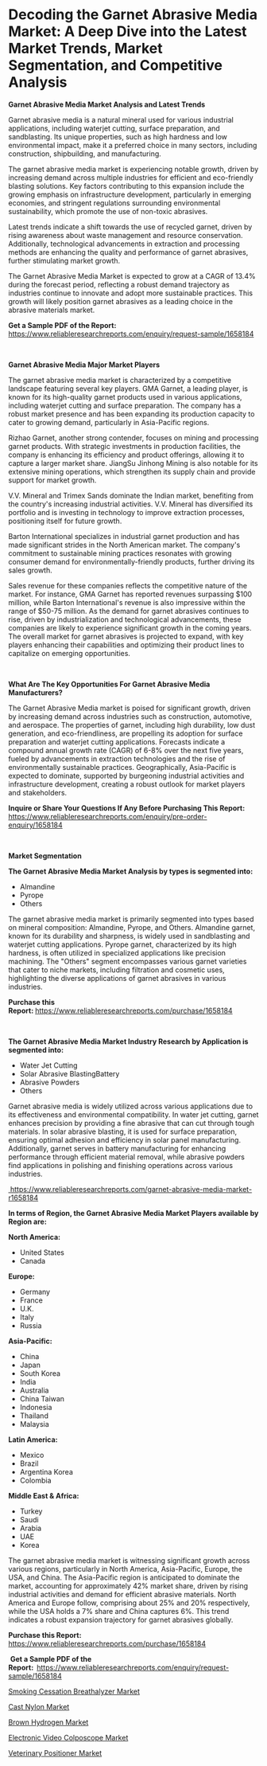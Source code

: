 <p><h1>Decoding the Garnet Abrasive Media Market: A Deep Dive into the Latest Market Trends, Market Segmentation, and Competitive Analysis</h1></p><p><strong>Garnet Abrasive Media Market Analysis and Latest Trends</strong></p>
<p><p>Garnet abrasive media is a natural mineral used for various industrial applications, including waterjet cutting, surface preparation, and sandblasting. Its unique properties, such as high hardness and low environmental impact, make it a preferred choice in many sectors, including construction, shipbuilding, and manufacturing.</p><p>The garnet abrasive media market is experiencing notable growth, driven by increasing demand across multiple industries for efficient and eco-friendly blasting solutions. Key factors contributing to this expansion include the growing emphasis on infrastructure development, particularly in emerging economies, and stringent regulations surrounding environmental sustainability, which promote the use of non-toxic abrasives.</p><p>Latest trends indicate a shift towards the use of recycled garnet, driven by rising awareness about waste management and resource conservation. Additionally, technological advancements in extraction and processing methods are enhancing the quality and performance of garnet abrasives, further stimulating market growth.</p><p>The Garnet Abrasive Media Market is expected to grow at a CAGR of 13.4% during the forecast period, reflecting a robust demand trajectory as industries continue to innovate and adopt more sustainable practices. This growth will likely position garnet abrasives as a leading choice in the abrasive materials market.</p></p>
<p><strong>Get a Sample PDF of the Report:&nbsp;</strong> <a href="https://www.reliableresearchreports.com/enquiry/request-sample/1658184?utm_campaign=28&utm_medium=2&utm_source=Github&utm_content=ia&utm_term=08112024&utm_id=garnet-abrasive-media">https://www.reliableresearchreports.com/enquiry/request-sample/1658184</a></p>
<p>&nbsp;</p>
<p><strong>Garnet Abrasive Media Major Market Players</strong></p>
<p><p>The garnet abrasive media market is characterized by a competitive landscape featuring several key players. GMA Garnet, a leading player, is known for its high-quality garnet products used in various applications, including waterjet cutting and surface preparation. The company has a robust market presence and has been expanding its production capacity to cater to growing demand, particularly in Asia-Pacific regions.</p><p>Rizhao Garnet, another strong contender, focuses on mining and processing garnet products. With strategic investments in production facilities, the company is enhancing its efficiency and product offerings, allowing it to capture a larger market share. JiangSu Jinhong Mining is also notable for its extensive mining operations, which strengthen its supply chain and provide support for market growth.</p><p>V.V. Mineral and Trimex Sands dominate the Indian market, benefiting from the country's increasing industrial activities. V.V. Mineral has diversified its portfolio and is investing in technology to improve extraction processes, positioning itself for future growth.</p><p>Barton International specializes in industrial garnet production and has made significant strides in the North American market. The company's commitment to sustainable mining practices resonates with growing consumer demand for environmentally-friendly products, further driving its sales growth.</p><p>Sales revenue for these companies reflects the competitive nature of the market. For instance, GMA Garnet has reported revenues surpassing $100 million, while Barton International's revenue is also impressive within the range of $50-75 million. As the demand for garnet abrasives continues to rise, driven by industrialization and technological advancements, these companies are likely to experience significant growth in the coming years. The overall market for garnet abrasives is projected to expand, with key players enhancing their capabilities and optimizing their product lines to capitalize on emerging opportunities.</p></p>
<p>&nbsp;</p>
<p><strong>What Are The Key Opportunities For Garnet Abrasive Media Manufacturers?</strong></p>
<p><p>The Garnet Abrasive Media market is poised for significant growth, driven by increasing demand across industries such as construction, automotive, and aerospace. The properties of garnet, including high durability, low dust generation, and eco-friendliness, are propelling its adoption for surface preparation and waterjet cutting applications. Forecasts indicate a compound annual growth rate (CAGR) of 6-8% over the next five years, fueled by advancements in extraction technologies and the rise of environmentally sustainable practices. Geographically, Asia-Pacific is expected to dominate, supported by burgeoning industrial activities and infrastructure development, creating a robust outlook for market players and stakeholders.</p></p>
<p><strong>Inquire or Share Your Questions If Any Before Purchasing This Report:</strong> <a href="https://www.reliableresearchreports.com/enquiry/pre-order-enquiry/1658184?utm_campaign=28&utm_medium=2&utm_source=Github&utm_content=ia&utm_term=08112024&utm_id=garnet-abrasive-media">https://www.reliableresearchreports.com/enquiry/pre-order-enquiry/1658184</a></p>
<p>&nbsp;</p>
<p><strong>Market Segmentation</strong></p>
<p><strong>The Garnet Abrasive Media Market Analysis by types is segmented into:</strong></p>
<p><ul><li>Almandine</li><li>Pyrope</li><li>Others</li></ul></p>
<p><p>The garnet abrasive media market is primarily segmented into types based on mineral composition: Almandine, Pyrope, and Others. Almandine garnet, known for its durability and sharpness, is widely used in sandblasting and waterjet cutting applications. Pyrope garnet, characterized by its high hardness, is often utilized in specialized applications like precision machining. The "Others" segment encompasses various garnet varieties that cater to niche markets, including filtration and cosmetic uses, highlighting the diverse applications of garnet abrasives in various industries.</p></p>
<p><strong>Purchase this Report:&nbsp;</strong><a href="https://www.reliableresearchreports.com/purchase/1658184?utm_campaign=28&utm_medium=2&utm_source=Github&utm_content=ia&utm_term=08112024&utm_id=garnet-abrasive-media">https://www.reliableresearchreports.com/purchase/1658184</a></p>
<p>&nbsp;</p>
<p><strong>The Garnet Abrasive Media Market Industry Research by Application is segmented into:</strong></p>
<p><ul><li>Water Jet Cutting</li><li>Solar Abrasive BlastingBattery</li><li>Abrasive Powders</li><li>Others</li></ul></p>
<p><p>Garnet abrasive media is widely utilized across various applications due to its effectiveness and environmental compatibility. In water jet cutting, garnet enhances precision by providing a fine abrasive that can cut through tough materials. In solar abrasive blasting, it is used for surface preparation, ensuring optimal adhesion and efficiency in solar panel manufacturing. Additionally, garnet serves in battery manufacturing for enhancing performance through efficient material removal, while abrasive powders find applications in polishing and finishing operations across various industries.</p></p>
<p><a href="https://www.reliableresearchreports.com/garnet-abrasive-media-market-r1658184?utm_campaign=28&utm_medium=2&utm_source=Github&utm_content=ia&utm_term=08112024&utm_id=garnet-abrasive-media">&nbsp;https://www.reliableresearchreports.com/garnet-abrasive-media-market-r1658184</a></p>
<p><strong>In terms of Region, the Garnet Abrasive Media Market Players available by Region are:</strong></p>
<p>
    <p> <strong> North America: </strong>
        <ul>
            <li>United States</li>
            <li>Canada</li>
        </ul>
        </p> 
    <p> <strong> Europe: </strong>
        <ul>
            <li>Germany</li>
            <li>France</li>
            <li>U.K.</li>
            <li>Italy</li>
            <li>Russia</li>
        </ul>
        </p> 
    <p> <strong> Asia-Pacific: </strong>
        <ul>
            <li>China</li>
            <li>Japan</li>
            <li>South Korea</li>
            <li>India</li>
            <li>Australia</li>
            <li>China Taiwan</li>
            <li>Indonesia</li>
            <li>Thailand</li>
            <li>Malaysia</li>
        </ul>
        </p> 
    <p> <strong> Latin America: </strong>
        <ul>
            <li>Mexico</li>
            <li>Brazil</li>
            <li>Argentina Korea</li>
            <li>Colombia</li>
        </ul>
        </p> 
    <p> <strong> Middle East & Africa: </strong>
        <ul>
            <li>Turkey</li>
            <li>Saudi</li>
            <li>Arabia</li>
            <li>UAE</li>
            <li>Korea</li>
        </ul>
    </p>
    </p>
<p><p>The garnet abrasive media market is witnessing significant growth across various regions, particularly in North America, Asia-Pacific, Europe, the USA, and China. The Asia-Pacific region is anticipated to dominate the market, accounting for approximately 42% market share, driven by rising industrial activities and demand for efficient abrasive materials. North America and Europe follow, comprising about 25% and 20% respectively, while the USA holds a 7% share and China captures 6%. This trend indicates a robust expansion trajectory for garnet abrasives globally.</p></p>
<p><strong>Purchase this Report: </strong><a href="https://www.reliableresearchreports.com/purchase/1658184?utm_campaign=28&utm_medium=2&utm_source=Github&utm_content=ia&utm_term=08112024&utm_id=garnet-abrasive-media">https://www.reliableresearchreports.com/purchase/1658184</a></p>
<p>&nbsp;<strong>Get a Sample PDF of the Report:&nbsp;&nbsp;</strong><a href="https://www.reliableresearchreports.com/enquiry/request-sample/1658184?utm_campaign=28&utm_medium=2&utm_source=Github&utm_content=ia&utm_term=08112024&utm_id=garnet-abrasive-media">https://www.reliableresearchreports.com/enquiry/request-sample/1658184</a></p>
<p><strong></strong></p>
<p><p><a href="https://issuu.com/reportprime-2/docs/smoking-cessation-breathalyzer-mark_a9342d29947023?utm_campaign=28&utm_medium=2&utm_source=Github&utm_content=ia&utm_term=08112024&utm_id=garnet-abrasive-media">Smoking Cessation Breathalyzer Market</a></p><p><a href="https://github.com/NathanColeman327/Market-Research-Report-List-1/blob/main/cast-nylon-market.md?utm_campaign=28&utm_medium=2&utm_source=Github&utm_content=ia&utm_term=08112024&utm_id=garnet-abrasive-media">Cast Nylon Market</a></p><p><a href="https://github.com/RuthLucas64/Market-Research-Report-List-1/blob/main/brown-hydrogen-market.md?utm_campaign=28&utm_medium=2&utm_source=Github&utm_content=ia&utm_term=08112024&utm_id=garnet-abrasive-media">Brown Hydrogen Market</a></p><p><a href="https://issuu.com/reportprime-2/docs/electronic-video-colposcope-market-_b6e358a1e7fe7a?utm_campaign=28&utm_medium=2&utm_source=Github&utm_content=ia&utm_term=08112024&utm_id=garnet-abrasive-media">Electronic Video Colposcope Market</a></p><p><a href="https://issuu.com/reportprime-2/docs/veterinary-positioner-market-size-2_721409ffb81e1e?utm_campaign=28&utm_medium=2&utm_source=Github&utm_content=ia&utm_term=08112024&utm_id=garnet-abrasive-media">Veterinary Positioner Market</a></p></p>